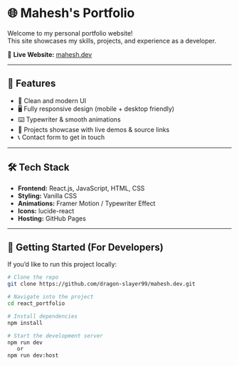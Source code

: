 # 🌐 Mahesh's Portfolio

Welcome to my personal portfolio website!  
This site showcases my skills, projects, and experience as a developer.  

🔗 **Live Website:** [mahesh.dev](https://github.com/dragon-slayer99.github.io/mahesh.dev/)

---

## 📌 Features
- 🎨 Clean and modern UI
- 🖥️ Fully responsive design (mobile + desktop friendly)
- ⌨️ Typewriter & smooth animations
- 📂 Projects showcase with live demos & source links
- 📞 Contact form to get in touch

---

## 🛠️ Tech Stack
- **Frontend:** React.js, JavaScript, HTML, CSS  
- **Styling:** Vanilla CSS 
- **Animations:** Framer Motion / Typewriter Effect
- **Icons:** lucide-react
- **Hosting:** GitHub Pages  

---

## 🚀 Getting Started (For Developers)

If you’d like to run this project locally:

```bash
# Clone the repo
git clone https://github.com/dragon-slayer99/mahesh.dev.git

# Navigate into the project
cd react_portfolio

# Install dependencies
npm install

# Start the development server
npm run dev
   or
npm run dev:host

